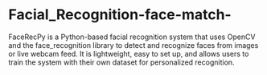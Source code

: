 # Facial_Recognition-face-match-
FaceRecPy is a Python-based facial recognition system that uses OpenCV and the face_recognition library to detect and recognize faces from images or live webcam feed. It is lightweight, easy to set up, and allows users to train the system with their own dataset for personalized recognition.
